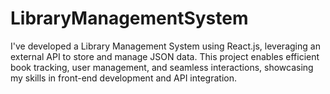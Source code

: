 # LibraryManagementSystem
I've developed a Library Management System using React.js, leveraging an external API to store and manage JSON data. This project enables efficient book tracking, user management, and seamless interactions, showcasing my skills in front-end development and API integration.
